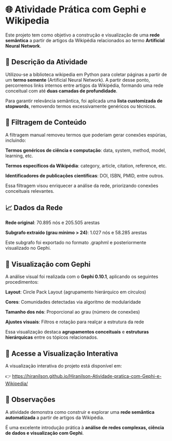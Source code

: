 # 🌐 Atividade Prática com Gephi e Wikipedia
Este projeto tem como objetivo a construção e visualização de uma **rede semântica** a partir de artigos da Wikipédia relacionados ao termo **Artificial Neural Network**.

## 🧠 Descrição da Atividade
Utilizou-se a biblioteca wikipedia em Python para coletar páginas a partir de um **termo semente** (Artificial Neural Network). A partir desse ponto, percorremos links internos entre artigos da Wikipédia, formando uma rede conceitual com até **duas camadas de profundidade**.

Para garantir relevância semântica, foi aplicada uma **lista customizada de stopwords**, removendo termos excessivamente genéricos ou técnicos.

## 🧹 Filtragem de Conteúdo
A filtragem manual removeu termos que poderiam gerar conexões espúrias, incluindo:

**Termos genéricos de ciência e computação**: data, system, method, model, learning, etc.

**Termos específicos da Wikipédia**: category, article, citation, reference, etc.

**Identificadores de publicações científicas**: DOI, ISBN, PMID, entre outros.

Essa filtragem visou enriquecer a análise da rede, priorizando conexões conceituais relevantes.

## 📈 Dados da Rede
**Rede original**: 70.895 nós e 205.505 arestas

**Subgrafo extraído (grau mínimo > 24)**: 1.027 nós e 58.285 arestas

Este subgrafo foi exportado no formato .graphml e posteriormente visualizado no Gephi.

## 🎨 Visualização com Gephi
A análise visual foi realizada com o **Gephi 0.10.1**, aplicando os seguintes procedimentos:

**Layout**: Circle Pack Layout (agrupamento hierárquico em círculos)

**Cores**: Comunidades detectadas via algoritmo de modularidade

**Tamanho dos nós**: Proporcional ao grau (número de conexões)

**Ajustes visuais**: Filtros e rotação para realçar a estrutura da rede

Essa visualização destaca **agrupamentos conceituais** e **estruturas hierárquicas** entre os tópicos relacionados.

## 🔗 Acesse a Visualização Interativa
A visualização interativa do projeto está disponível em:

👉 https://hiranilson.github.io/Hiranilson-Atividade-pratica-com-Gephi-e-Wikipedia/

## 📌 Observações
A atividade demonstra como construir e explorar uma **rede semântica automatizada** a partir de artigos da Wikipédia.

É uma excelente introdução prática à **análise de redes complexas, ciência de dados e visualização com Gephi**.
